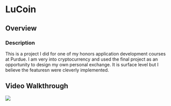 # LuCoin


## Overview
### Description
This is a project I did for one of my honors application development courses at Purdue. I am very into cryptocurrency and used the final project as an opportunity to design 
my own personal exchange. It is surface level but I believe the featuresn were cleverly implemented.


## Video Walkthrough




<img src='http://g.recordit.co/RjWzDjledM.gif'/>




